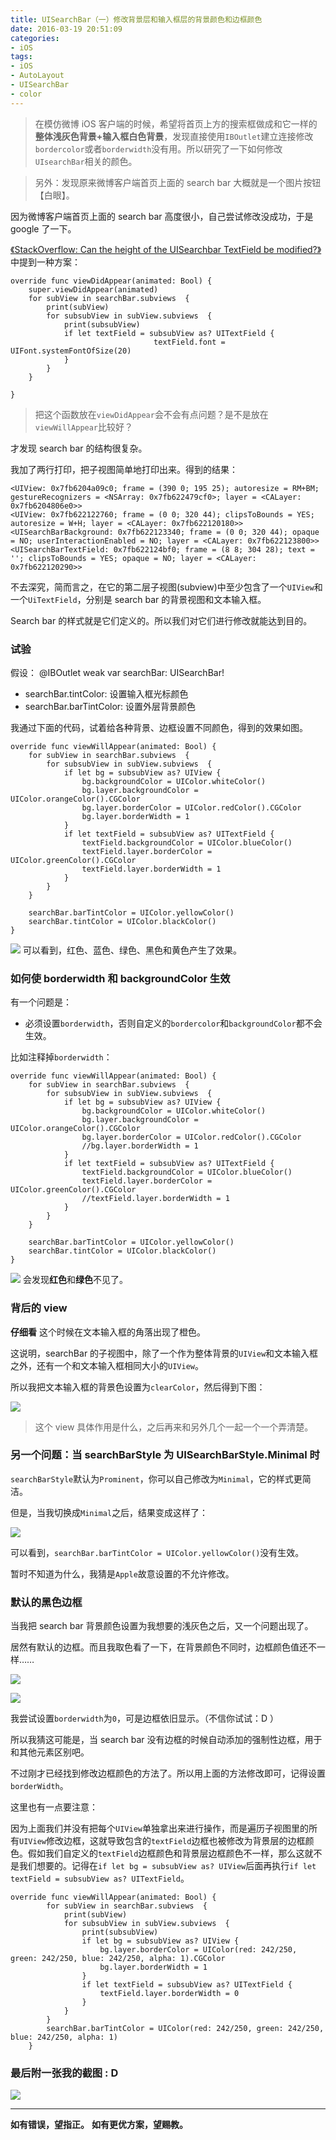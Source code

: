 ```yaml
---
title: UISearchBar（一）修改背景层和输入框层的背景颜色和边框颜色
date: 2016-03-19 20:51:09
categories:
- iOS
tags: 
- iOS
- AutoLayout
- UISearchBar
- color
---
```

> 在模仿微博 iOS 客户端的时候，希望将首页上方的搜索框做成和它一样的**整体浅灰色背景+输入框白色背景**，发现直接使用`IBOutlet`建立连接修改`bordercolor`或者`borderwidth`没有用。所以研究了一下如何修改`UIsearchBar`相关的颜色。

> 另外：发现原来微博客户端首页上面的 search bar 大概就是一个图片按钮【白眼】。

因为微博客户端首页上面的 search bar 高度很小，自己尝试修改没成功，于是 google 了一下。

[《StackOverflow: Can the height of the UISearchbar TextField be modified?》](http://stackoverflow.com/questions/30858969/can-the-height-of-the-uisearchbar-textfield-be-modified) 中提到一种方案：
```
override func viewDidAppear(animated: Bool) {
    super.viewDidAppear(animated)
    for subView in searchBar.subviews  {
        print(subView)
        for subsubView in subView.subviews  {
            print(subsubView)
            if let textField = subsubView as? UITextField {
								textField.font = UIFont.systemFontOfSize(20)
            }
        }
    }

}
```

> 把这个函数放在`viewDidAppear`会不会有点问题？是不是放在`viewWillAppear`比较好？

才发现 search bar 的结构很复杂。
<!--more-->
我加了两行打印，把子视图简单地打印出来。得到的结果：
```
<UIView: 0x7fb6204a09c0; frame = (390 0; 195 25); autoresize = RM+BM; gestureRecognizers = <NSArray: 0x7fb622479cf0>; layer = <CALayer: 0x7fb6204806e0>>
<UIView: 0x7fb622122760; frame = (0 0; 320 44); clipsToBounds = YES; autoresize = W+H; layer = <CALayer: 0x7fb622120180>>
<UISearchBarBackground: 0x7fb622123340; frame = (0 0; 320 44); opaque = NO; userInteractionEnabled = NO; layer = <CALayer: 0x7fb622123800>>
<UISearchBarTextField: 0x7fb622124bf0; frame = (8 8; 304 28); text = ''; clipsToBounds = YES; opaque = NO; layer = <CALayer: 0x7fb622120290>>
```

不去深究，简而言之，在它的第二层子视图(subview)中至少包含了一个`UIView`和一个`UiTextField`，分别是 search bar 的背景视图和文本输入框。

Search bar 的样式就是它们定义的。所以我们对它们进行修改就能达到目的。

### 试验
假设： @IBOutlet weak var searchBar: UISearchBar!
- searchBar.tintColor: 设置输入框光标颜色
- searchBar.barTintColor: 设置外层背景颜色

我通过下面的代码，试着给各种背景、边框设置不同颜色，得到的效果如图。
```
override func viewWillAppear(animated: Bool) {
    for subView in searchBar.subviews  {
        for subsubView in subView.subviews  {
            if let bg = subsubView as? UIView {
                bg.backgroundColor = UIColor.whiteColor()
                bg.layer.backgroundColor = UIColor.orangeColor().CGColor
                bg.layer.borderColor = UIColor.redColor().CGColor
                bg.layer.borderWidth = 1
            }
            if let textField = subsubView as? UITextField {
                textField.backgroundColor = UIColor.blueColor()
                textField.layer.borderColor = UIColor.greenColor().CGColor
                textField.layer.borderWidth = 1
            }
        }
    }
    
    searchBar.barTintColor = UIColor.yellowColor()
    searchBar.tintColor = UIColor.blackColor()
}

```
![](http://7u2sl0.com1.z0.glb.clouddn.com/ios_Screen%20Shot%202016-03-19%20at%207.57.34%20PM.png)
可以看到，红色、蓝色、绿色、黑色和黄色产生了效果。

### 如何使 borderwidth 和 backgroundColor 生效
有一个问题是：

- 必须设置`borderwidth`，否则自定义的`bordercolor`和`backgroundColor`都不会生效。

比如注释掉`borderwidth`：
```
override func viewWillAppear(animated: Bool) {
    for subView in searchBar.subviews  {
        for subsubView in subView.subviews  {
            if let bg = subsubView as? UIView {
                bg.backgroundColor = UIColor.whiteColor()
                bg.layer.backgroundColor = UIColor.orangeColor().CGColor
                bg.layer.borderColor = UIColor.redColor().CGColor
                //bg.layer.borderWidth = 1
            }
            if let textField = subsubView as? UITextField {
                textField.backgroundColor = UIColor.blueColor()
                textField.layer.borderColor = UIColor.greenColor().CGColor
                //textField.layer.borderWidth = 1
            }
        }
    }
    
    searchBar.barTintColor = UIColor.yellowColor()
    searchBar.tintColor = UIColor.blackColor()
}

```
![](http://7u2sl0.com1.z0.glb.clouddn.com/ios_Screen%20Shot%202016-03-19%20at%207.54.24%20PM.png)
会发现**红色**和**绿色**不见了。

### 背后的 view
**仔细看**
这个时候在文本输入框的角落出现了橙色。

这说明，searchBar 的子视图中，除了一个作为整体背景的`UIView`和文本输入框之外，还有一个和文本输入框相同大小的`UIView`。

所以我把文本输入框的背景色设置为`clearColor`，然后得到下图：

![](http://7u2sl0.com1.z0.glb.clouddn.com/ios_Screen%20Shot%202016-03-19%20at%208.10.51%20PM.png)

> 这个 view 具体作用是什么，之后再来和另外几个一起一个一个弄清楚。

### 另一个问题：当 searchBarStyle 为 UISearchBarStyle.Minimal 时
`searchBarStyle`默认为`Prominent`，你可以自己修改为`Minimal`，它的样式更简洁。

但是，当我切换成`Minimal`之后，结果变成这样了：

![](http://7u2sl0.com1.z0.glb.clouddn.com/ios_Screen%20Shot%202016-03-19%20at%208.15.12%20PM.png)

可以看到，`searchBar.barTintColor = UIColor.yellowColor()`没有生效。

暂时不知道为什么，我猜是`Apple`故意设置的不允许修改。


### 默认的黑色边框
当我把 search bar 背景颜色设置为我想要的浅灰色之后，又一个问题出现了。

居然有默认的边框。而且我取色看了一下，在背景颜色不同时，边框颜色值还不一样……

![](http://7u2sl0.com1.z0.glb.clouddn.com/ios_Screen%20Shot%202016-03-19%20at%208.45.34%20PM.png)

![](http://7u2sl0.com1.z0.glb.clouddn.com/ios_Screen%20Shot%202016-03-19%20at%208.46.09%20PM.png)

我尝试设置`borderwidth`为`0`，可是边框依旧显示。（不信你试试：D ）

所以我猜这可能是，当 search bar 没有边框的时候自动添加的强制性边框，用于和其他元素区别吧。

不过刚才已经找到修改边框颜色的方法了。所以用上面的方法修改即可，记得设置`borderWidth`。

这里也有一点要注意：

因为上面我们并没有把每个`UIView`单独拿出来进行操作，而是遍历子视图里的所有`UIView`修改边框，这就导致包含的`textField`边框也被修改为背景层的边框颜色。假如我们自定义的`textField`边框颜色和背景层边框颜色不一样，那么这就不是我们想要的。记得在`if let bg = subsubView as? UIView`后面再执行`if let textField = subsubView as? UITextField`。
```
override func viewWillAppear(animated: Bool) {
        for subView in searchBar.subviews  {
            print(subView)
            for subsubView in subView.subviews  {
                print(subsubView)
                if let bg = subsubView as? UIView {
                    bg.layer.borderColor = UIColor(red: 242/250, green: 242/250, blue: 242/250, alpha: 1).CGColor
                    bg.layer.borderWidth = 1
                }
                if let textField = subsubView as? UITextField {
                    textField.layer.borderWidth = 0
                }
            }
        }
        searchBar.barTintColor = UIColor(red: 242/250, green: 242/250, blue: 242/250, alpha: 1)
    }
```
### 最后附一张我的截图 : D

![](http://7u2sl0.com1.z0.glb.clouddn.com/ios_Screen%20Shot%202016-03-19%20at%208.27.49%20PM.png)

-----

**如有错误，望指正。**
**如有更优方案，望赐教。**

